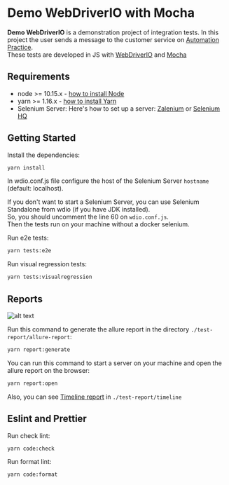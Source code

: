 Demo WebDriverIO with Mocha
=================

**Demo WebDriverIO** is a demonstration project of integration tests. In this project the user sends a message to the customer service on [Automation Practice](http://automationpractice.com).  
These tests are developed in JS with [WebDriverIO](http://webdriver.io/) and [Mocha](https://mochajs.org/)  

Requirements
---------------

- node >= 10.15.x - [how to install Node](https://nodejs.org/en/download/)
- yarn >= 1.16.x - [how to install Yarn](https://yarnpkg.com/en/docs/install#debian-stable)
- Selenium Server: Here's how to set up a server: [Zalenium](https://github.com/zalando/zalenium) or [Selenium HQ](https://github.com/SeleniumHQ/docker-selenium)

Getting Started
---------------

Install the dependencies:

```bash
yarn install
```

In wdio.conf.js file configure the host of the Selenium Server `hostname` (default: localhost).  

If you don't want to start a Selenium Server, you can use Selenium Standalone from wdio (if you have JDK installed).  
So, you should uncomment the line 60 on `wdio.conf.js`.  
Then the tests run on your machine without a docker selenium.

Run e2e tests:

```bash
yarn tests:e2e
```

Run visual regression tests:

```bash
yarn tests:visualregression
```

Reports
---------------

![alt text](https://github.com/WarleyGabriel/demo-webdriverio-mocha/blob/master/images/allure-report.png)

Run this command to generate the allure report in the directory `./test-report/allure-report`:

```bash
yarn report:generate
```

You can run this command to start a server on your machine and open the allure report on the browser:

```bash
yarn report:open
```

Also, you can see [Timeline report](https://github.com/QualityOps/wdio-timeline-reporter) in `./test-report/timeline`

Eslint and Prettier
---------------

Run check lint:

```bash
yarn code:check
```

Run format lint:

```bash
yarn code:format
```
